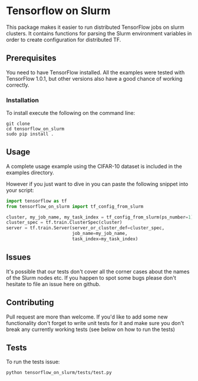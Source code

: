 # Tensorflow on Slurm

This package makes it easier to run distributed TensorFlow jobs on slurm clusters. It contains functions for parsing the Slurm environment variables in order to create configuration for distributed TF.

## Prerequisites

You need to have TensorFlow installed. All the examples were tested with TensorFlow 1.0.1, but other versions also have a good chance of working correctly.

### Installation

To install execute the following on the command line:
```
git clone
cd tensorflow_on_slurm
sudo pip install .
```

## Usage

A complete usage example using the CIFAR-10 dataset is included in the examples directory.

However if you just want to dive in you can paste the following snippet into your script:

```python
import tensorflow as tf
from tensorflow_on_slurm import tf_config_from_slurm

cluster, my_job_name, my_task_index = tf_config_from_slurm(ps_number=1)
cluster_spec = tf.train.ClusterSpec(cluster)
server = tf.train.Server(server_or_cluster_def=cluster_spec,
                         job_name=my_job_name,
                         task_index=my_task_index)
```
## Issues

It's possible that our tests don't cover all the corner cases about the names of the Slurm nodes etc. If you happen to spot some bugs please don't hesitate to file an issue here on github.

## Contributing
Pull request are more than welcome. If you'd like to add some new functionality don't forget to write unit tests for it and make sure you don't break any currently working tests (see below on how to run the tests)

## Tests
To run the tests issue:

```
python tensorflow_on_slurm/tests/test.py
``` 

